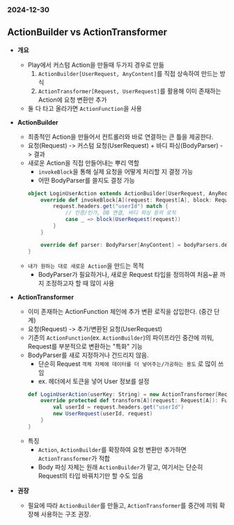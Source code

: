 ### 2024-12-30

## ActionBuilder vs ActionTransformer
- **개요**
  - Play에서 커스텀 Action을 만들때 두가지 경우로 만듦
    1. `ActionBuilder[UserRequest, AnyContent]`를 직접 상속하여 만드는 방식
    2. `ActionTransformer[Request, UserRequest]`를 활용해 이미 존재하는 Action에 요청 변환만 추가
  - 둘 다 타고 올라가면 `ActionFunction`을 사용

- **ActionBuilder**
  - 최종적인 Action을 만들어서 컨트롤러와 바로 연결하는 큰 틀을 제공한다. 
  - 요청(Request) -> 커스텀 요청(UserRequest) + 바디 파싱(BodyParser) -> 결과
  - 새로운 Action을 직접 만들어내는 뿌리 역할
    - `invokeBlock`을 통해 실제 요청을 어떻게 처리할 지 결정 가능
    - 어떤 BodyParser를 쓸지도 결정 가능
    ```scala
    object LoginUserAction extends ActionBuilder[UserRequest, AnyRequest] {
        override def invokeBlock[A](request: Request[A], block: Request[A] => Future[Result]): Future[Result] = {
            request.headers.get("userId") match {
                // 인증/인가, DB 연결, 바디 파싱 등의 로직
                case _ => block(UserRequest(request))  
            }
        }
    
        override def parser: BodyParser[AnyContent] = bodyParsers.defaultBodyParser
    }
    ```
  - `내가 원하는 대로 새로운 Action`을 만드는 목적
    - BodyParser가 필요하거나, 새로운 Request 타입을 정의하여 처음~끝 까지 조정하고자 할 때 많이 사용

- **ActionTransformer**
  - 이미 존재하는 ActionFunction 체인에 추가 변환 로직을 삽입한다. (중간 단계)
  - 요청(Request) -> 추가/변환된 요청(UserRequest)
  - 기존의 `ActionFunction`(ex. `ActionBuilder`)의 파이프라인 중간에 끼워, Request를 부분적으로 변환하는 "특화" 기능
  - BodyParser를 새로 지정하거나 건드리지 않음. 
    - 단순히 Request `객체 자체에 데이터를 더 넣어주는/가공하는 용도` 로 많이 쓰임
    - ex. 헤더에서 토큰을 넣어 User 정보를 설정
    ```scala
    def LoginUserAction(userKey: String) = new ActionTransformer[Request, UserRequest] = {
        override protected def transform[A](request: Request[A]): Future[UserRequest[A]] = Future.successful {
            val userId = request.headers.get("userId")
            new UserRequest(userId, request)
        }
    }
    ```
  - 특징
    - `Action`, `ActionBuilder`를 확장하여 요청 변환만 추가하면 `ActionTransformer`가 적합
    - Body 파싱 자체는 원래 `ActionBuilder`가 맡고, 여기서는 단순히 Request의 타입 바꿔치기만 할 수도 있음

- **권장**
  - 필요에 따라 `ActionBuilder`를 만들고, `ActionTransformer`를 중간에 끼워 확장해 사용하는 구조 권장. 
